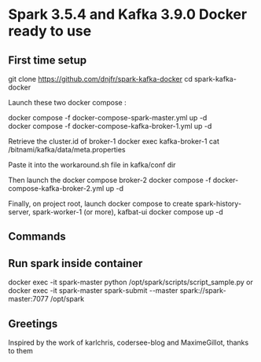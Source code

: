 # Spark 3.5.4 and Kafka 3.9.0 Docker ready to use

## First time setup

git clone https://github.com/dnjfr/spark-kafka-docker
cd spark-kafka-docker

Launch these two docker compose :

docker compose -f docker-compose-spark-master.yml up -d   
docker compose -f docker-compose-kafka-broker-1.yml up -d 

Retrieve the cluster.id of broker-1
docker exec kafka-broker-1 cat /bitnami/kafka/data/meta.properties

Paste it into the workaround.sh file in kafka/conf dir

Then launch the docker compose broker-2
docker compose -f docker-compose-kafka-broker-2.yml up -d 


Finally, on project root, launch docker compose to create spark-history-server, spark-worker-1 (or more), kafbat-ui 
docker compose up -d


## Commands

## Run spark inside container

docker exec -it spark-master python /opt/spark/scripts/script_sample.py
 or
docker exec -it spark-master spark-submit --master spark://spark-master:7077 /opt/spark

## Greetings
Inspired by the work of karlchris, codersee-blog and MaximeGillot, thanks to them